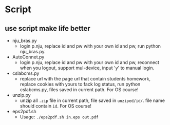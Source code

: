 # Script
## use script make life better

* nju_bras.py 
  * login p.nju, replace id and pw with your own id and pw, run python nju_bras.py.
* AutoConnet.py
  * login p.nju, replace id and pw with your own id and pw, reconnect when you logout, support mul-device, input 'y' to manual login.
* cslabcms.py
  * replace url with the page url that contain students homework, replace cookies with yours to fack log status, run python cslabcms.py, files saved in current path. For OS course!
* unzip.py
  * unzip all `.zip` file in current path, file saved in `unziped/id/`. file name should contain `id`. For OS course!
* eps2pdf.sh
  * Usage: `./eps2pdf.sh in.eps out.pdf`
